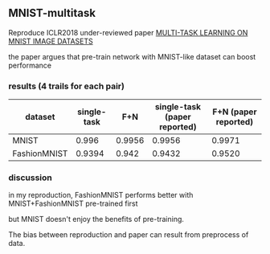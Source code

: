 ## MNIST-multitask
Reproduce ICLR2018 under-reviewed paper [MULTI-TASK LEARNING ON MNIST IMAGE DATASETS](https://openreview.net/pdf?id=S1PWi_lC-)

the paper argues that pre-train network with MNIST-like dataset can boost performance

### results (4 trails for each pair)
dataset | single-task | F+N | single-task (paper reported) | F+N (paper reported)
--- | --- | --- | --- | --- 
MNIST | 0.996 | 0.9956 | 0.9956 | 0.9971
FashionMNIST | 0.9394 | 0.942 | 0.9432 | 0.9520

### discussion
in my reproduction, FashionMNIST performs better with MNIST+FashionMNIST pre-trained first

but MNIST doesn't enjoy the benefits of pre-training.

The bias between reproduction and paper can result from preprocess of data.
